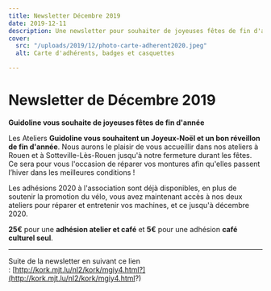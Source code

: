```yaml
---
title: Newsletter Décembre 2019
date: 2019-12-11
description: Une newsletter pour souhaiter de joyeuses fêtes de fin d'annèes 2019
cover:
  src: "/uploads/2019/12/photo-carte-adherent2020.jpeg"
  alt: Carte d'adhérents, badges et casquettes

---
```

# Newsletter de Décembre 2019

**Guidoline vous souhaite de joyeuses fêtes de fin d'année**

Les Ateliers **Guidoline vous souhaitent un Joyeux-Noël et un bon réveillon de fin d'année**. Nous aurons le plaisir de vous accueillir dans nos ateliers à Rouen et à Sotteville-Lès-Rouen jusqu'à notre fermeture durant les fêtes. Ce sera pour vous l'occasion de réparer vos montures afin qu'elles passent l’hiver dans les meilleures conditions !

Les adhésions 2020 à l'association sont déjà disponibles, en plus de soutenir la promotion du vélo, vous avez maintenant accès à nos deux ateliers pour réparer et entretenir vos machines, et ce jusqu'à décembre 2020.

**25€** pour une **adhésion atelier et café** et **5€** pour une adhésion **café culturel seul**.

***

Suite de la newsletter en suivant ce lien : [http://kork.mjt.lu/nl2/kork/mgiy4.html?](http://kork.mjt.lu/nl2/kork/mgiy4.html?)